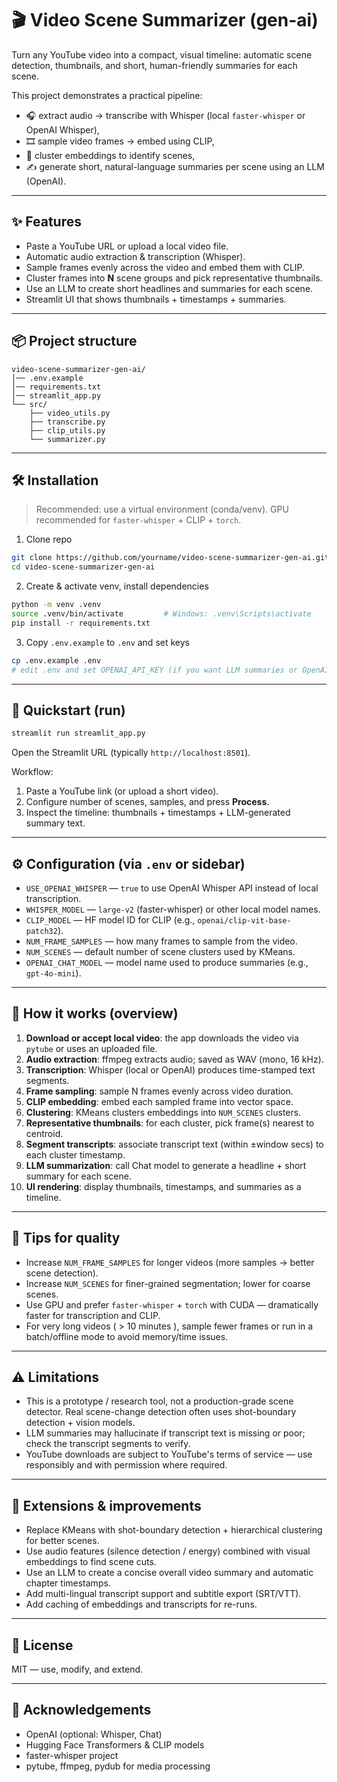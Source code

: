 # 🎬 Video Scene Summarizer (gen-ai)

Turn any YouTube video into a compact, visual timeline: automatic scene detection, thumbnails, and short, human-friendly summaries for each scene.

This project demonstrates a practical pipeline:
- 🎧 extract audio → transcribe with Whisper (local `faster-whisper` or OpenAI Whisper),
- 🎞️ sample video frames → embed using CLIP,
- 🧠 cluster embeddings to identify scenes,
- ✍️ generate short, natural-language summaries per scene using an LLM (OpenAI).

---

## ✨ Features

- Paste a YouTube URL or upload a local video file.
- Automatic audio extraction & transcription (Whisper).
- Sample frames evenly across the video and embed them with CLIP.
- Cluster frames into **N** scene groups and pick representative thumbnails.
- Use an LLM to create short headlines and summaries for each scene.
- Streamlit UI that shows thumbnails + timestamps + summaries.

---

## 📦 Project structure

```
video-scene-summarizer-gen-ai/
│── .env.example
│── requirements.txt
│── streamlit_app.py
└── src/
    ├── video_utils.py
    ├── transcribe.py
    ├── clip_utils.py
    └── summarizer.py
```

---

## 🛠️ Installation

> Recommended: use a virtual environment (conda/venv). GPU recommended for `faster-whisper` + CLIP + `torch`.

1. Clone repo
```bash
git clone https://github.com/yourname/video-scene-summarizer-gen-ai.git
cd video-scene-summarizer-gen-ai
```

2. Create & activate venv, install dependencies
```bash
python -m venv .venv
source .venv/bin/activate         # Windows: .venv\Scripts\activate
pip install -r requirements.txt
```

3. Copy `.env.example` to `.env` and set keys
```bash
cp .env.example .env
# edit .env and set OPENAI_API_KEY (if you want LLM summaries or OpenAI Whisper)
```

---

## 🚀 Quickstart (run)

```bash
streamlit run streamlit_app.py
```

Open the Streamlit URL (typically `http://localhost:8501`).

Workflow:
1. Paste a YouTube link (or upload a short video).
2. Configure number of scenes, samples, and press **Process**.
3. Inspect the timeline: thumbnails + timestamps + LLM-generated summary text.

---

## ⚙️ Configuration (via `.env` or sidebar)

- `USE_OPENAI_WHISPER` — `true` to use OpenAI Whisper API instead of local transcription.
- `WHISPER_MODEL` — `large-v2` (faster-whisper) or other local model names.
- `CLIP_MODEL` — HF model ID for CLIP (e.g., `openai/clip-vit-base-patch32`).
- `NUM_FRAME_SAMPLES` — how many frames to sample from the video.
- `NUM_SCENES` — default number of scene clusters used by KMeans.
- `OPENAI_CHAT_MODEL` — model name used to produce summaries (e.g., `gpt-4o-mini`).

---

## 🧠 How it works (overview)

1. **Download or accept local video**: the app downloads the video via `pytube` or uses an uploaded file.
2. **Audio extraction**: ffmpeg extracts audio; saved as WAV (mono, 16 kHz).
3. **Transcription**: Whisper (local or OpenAI) produces time-stamped text segments.
4. **Frame sampling**: sample N frames evenly across video duration.
5. **CLIP embedding**: embed each sampled frame into vector space.
6. **Clustering**: KMeans clusters embeddings into `NUM_SCENES` clusters.
7. **Representative thumbnails**: for each cluster, pick frame(s) nearest to centroid.
8. **Segment transcripts**: associate transcript text (within ±window secs) to each cluster timestamp.
9. **LLM summarization**: call Chat model to generate a headline + short summary for each scene.
10. **UI rendering**: display thumbnails, timestamps, and summaries as a timeline.

---

## 🧩 Tips for quality

- Increase `NUM_FRAME_SAMPLES` for longer videos (more samples → better scene detection).
- Increase `NUM_SCENES` for finer-grained segmentation; lower for coarse scenes.
- Use GPU and prefer `faster-whisper` + `torch` with CUDA — dramatically faster for transcription and CLIP.
- For very long videos ( > 10 minutes ), sample fewer frames or run in a batch/offline mode to avoid memory/time issues.

---

## ⚠️ Limitations

- This is a prototype / research tool, not a production-grade scene detector. Real scene-change detection often uses shot-boundary detection + vision models.
- LLM summaries may hallucinate if transcript text is missing or poor; check the transcript segments to verify.
- YouTube downloads are subject to YouTube's terms of service — use responsibly and with permission where required.

---

## 🔧 Extensions & improvements

- Replace KMeans with shot-boundary detection + hierarchical clustering for better scenes.
- Use audio features (silence detection / energy) combined with visual embeddings to find scene cuts.
- Use an LLM to create a concise overall video summary and automatic chapter timestamps.
- Add multi-lingual transcript support and subtitle export (SRT/VTT).
- Add caching of embeddings and transcripts for re-runs.

---

## 🧾 License

MIT — use, modify, and extend.

---

## 🙌 Acknowledgements

- OpenAI (optional: Whisper, Chat)
- Hugging Face Transformers & CLIP models
- faster-whisper project
- pytube, ffmpeg, pydub for media processing
